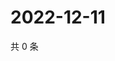 # 2022-12-11

共 0 条

<!-- BEGIN WEIBO -->
<!-- 最后更新时间 Sun Dec 11 2022 07:00:58 GMT+0800 (China Standard Time) -->

<!-- END WEIBO -->
